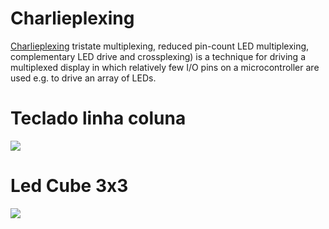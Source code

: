 # Charlieplexing

[Charlieplexing](https://en.wikipedia.org/wiki/Charlieplexing)  tristate multiplexing, reduced pin-count LED multiplexing, complementary LED drive and crossplexing) is a technique
for driving a multiplexed display in which relatively few I/O pins on a microcontroller are used e.g. to drive an array of LEDs. 

# Teclado linha coluna

![](https://tuxbotix.files.wordpress.com/2015/12/sch_keyboard.gif)

# Led Cube 3x3

![](https://solderingmind.com/wp-content/uploads/2020/05/led-cube-arduino-circuit-diagram-182x300.jpeg)
